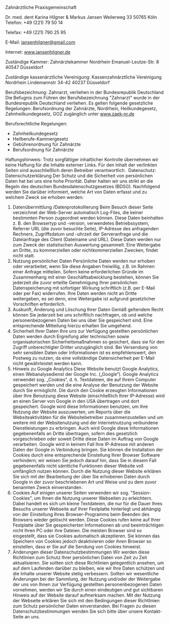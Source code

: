 Zahnärztliche Praxisgemeinschaft

Dr. med. dent
Karina Hilgner & Markus Jansen
Weilerweg 33
50765 Köln
Telefon:
+49 (221) 79 50 14
 
Telefax:
+49 (221) 790 25 95
 
E-Mail:
jansenhilgner@gmail.com
 
Internet:
www.jansenhilgner.de
 
 
Zuständige Kammer:
Zahnärztekammer Nordrhein
Emanuel-Leutze-Str. 8
40547 Düsseldorf

Zuständige kassenärztliche Vereinigung:
Kassenzahnärztliche Vereinigung Nordrhein
Lindemannstr 34-42
40237 Düsseldorf

Berufsbezeichnung:
Zahnarzt, verliehen in der Bundesrepublik Deutschland
Die Befugnis zum Führen der Berufsbezeichnung "Zahnarzt" wurde in der Bundesrepublik Deutschland verliehen. Es gelten folgende gesetzliche Regelungen: Berufsordnung der Zahnärzte, Nordrhein, Heilkundegesetz, Zahnheilkundegesetz, GOZ zugänglich unter www.zaek-nr.de


Berufsrechtliche Regelungen:
- Zahnheilkundegesetz
- Heilberufe-Kammergesetz
- Gebührenordnung für Zahnärzte
- Berufsordnung für Zahnärzte

Haftungshinweis:
Trotz sorgfältiger inhaltlicher Kontrolle übernehmen wir keine Haftung für die Inhalte externer Links. Für den Inhalt der verlinkten Seiten sind ausschließlich deren Betreiber verantwortlich.
﻿
Datenschutz:
Datenschutzerklärung
Der Schutz und die Sicherheit von persönlichen Daten hat bei uns eine hohe Priorität. Daher halten wir uns strikt an die Regeln des deutschen Bundesdatenschutzgesetzes (BDSG). Nachfolgend werden Sie darüber informiert, welche Art von Daten erfasst und zu welchem Zweck sie erhoben werden:
1. Datenübermittlung /Datenprotokollierung
Beim Besuch dieser Seite verzeichnet der Web-Server automatisch Log-Files, die keiner bestimmten Person zugeordnet werden können. Diese Daten beinhalten z. B. den Browsertyp und -version, verwendetes Betriebssystem, Referrer URL (die zuvor besuchte Seite), IP-Adresse des anfragenden Rechners, Zugriffsdatum und -uhrzeit der Serveranfrage und die Dateianfrage des Client (Dateiname und URL). Diese Daten werden nur zum Zweck der statistischen Auswertung gesammelt. Eine Weitergabe an Dritte, zu kommerziellen oder nichtkommerziellen Zwecken, findet nicht statt.
2. Nutzung persönlicher Daten
Persönliche Daten werden nur erhoben oder verarbeitet, wenn Sie diese Angaben freiwillig, z.B. im Rahmen einer Anfrage mitteilen. Sofern keine erforderlichen Gründe im Zusammenhang mit einer Geschäftsabwicklung bestehen, können Sie jederzeit die zuvor erteilte Genehmigung Ihrer persönlichen Datenspeicherung mit sofortiger Wirkung schriftlich (z.B. per E-Mail oder per Fax) widerrufen. Ihre Daten werden nicht an Dritte weitergeben, es sei denn, eine Weitergabe ist aufgrund gesetzlicher Vorschriften erforderlich.
3. Auskunft, Änderung und Löschung Ihrer Daten
Gemäß geltendem Recht können Sie jederzeit bei uns schriftlich nachfragen, ob und welche personenbezogenen Daten bei uns über Sie gespeichert sind. Eine entsprechende Mitteilung hierzu erhalten Sie umgehend.
4. Sicherheit Ihrer Daten
Ihre uns zur Verfügung gestellten persönlichen Daten werden durch Ergreifung aller technischen sowie organisatorischen Sicherheitsmaßnahmen so gesichert, dass sie für den Zugriff unberechtigter Dritter unzugänglich sind. Bei Versendung von sehr sensiblen Daten oder Informationen ist es empfehlenswert, den Postweg zu nutzen, da eine vollständige Datensicherheit per E-Mail nicht gewährleistet werden kann.
5. Hinweis zu Google Analytics
Diese Website benutzt Google Analytics, einen Webanalysedienst der Google Inc. („Google“). Google Analytics verwendet sog. „Cookies“, d. h. Textdateien, die auf Ihrem Computer gespeichert werden und die eine Analyse der Benutzung der Website durch Sie ermöglicht. Die durch den Cookie erzeugten Informationen über Ihre Benutzung diese Website (einschließlich Ihrer IP-Adresse) wird an einen Server von Google in den USA übertragen und dort gespeichert. Google wird diese Informationen benutzen, um Ihre Nutzung der Website auszuwerten, um Reports über die Websiteaktivitäten für die Websitebetreiber zusammenzustellen und um weitere mit der Websitenutzung und der Internetnutzung verbundene Dienstleistungen zu erbringen. Auch wird Google diese Informationen gegebenenfalls an Dritte übertragen, sofern dies gesetzlich vorgeschrieben oder soweit Dritte diese Daten im Auftrag von Google verarbeiten. Google wird in keinem Fall Ihre IP-Adresse mit anderen Daten der Google in Verbindung bringen. Sie können die Installation der Cookies durch eine entsprechende Einstellung Ihrer Browser Software verhindern; wir weisen Sie jedoch darauf hin, dass Sie in diesem Fall gegebenenfalls nicht sämtliche Funktionen dieser Website voll umfänglich nutzen können. Durch die Nutzung dieser Website erklären Sie sich mit der Bearbeitung der über Sie erhobenen Daten durch Google in der zuvor beschriebenen Art und Weise und zu dem zuvor benannten Zweck einverstanden.
6. Cookies
Auf einigen unserer Seiten verwenden wir sog. "Session-Cookies", um Ihnen die Nutzung unserer Webseiten zu erleichtern. Dabei handelt es sich um kleine Textdateien, die nur für die Dauer Ihres Besuchs unserer Webseite auf Ihrer Festplatte hinterlegt und abhängig von der Einstellung Ihres Browser-Programms beim Beenden des Browsers wieder gelöscht werden. Diese Cookies rufen keine auf Ihrer Festplatte über Sie gespeicherten Informationen ab und beeinträchtigen nicht Ihren PC oder ihre Dateien. Die meisten Browser sind so eingestellt, dass sie Cookies automatisch akzeptieren. Sie können das Speichern von Cookies jedoch deaktivieren oder ihren Browser so einstellen, dass er Sie auf die Sendung von Cookies hinweist.
7. Änderungen dieser Datenschutzbestimmungen
Wir werden diese Richtlinien zum Schutz Ihrer persönlichen Daten von Zeit zu Zeit aktualisieren. Sie sollten sich diese Richtlinien gelegentlich ansehen, um auf dem Laufenden darüber zu bleiben, wie wir Ihre Daten schützen und die Inhalte unserer Website stetig verbessern. Sollten wir wesentliche Änderungen bei der Sammlung, der Nutzung und/oder der Weitergabe der uns von Ihnen zur Verfügung gestellten personenbezogenen Daten vornehmen, werden wir Sie durch einen eindeutigen und gut sichtbaren Hinweis auf der Website darauf aufmerksam machen. Mit der Nutzung der Webseite erklären Sie sich mit den Bedingungen dieser Richtlinien zum Schutz persönlicher Daten einverstanden.
Bei Fragen zu diesen Datenschutzbestimmungen wenden Sie sich bitte über unsere Kontakt-Seite an uns.

